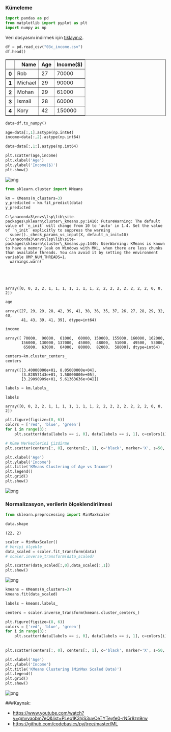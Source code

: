 ### Kümeleme


```python
import pandas as pd
from matplotlib import pyplot as plt
import numpy as np
```

Veri dosyasını indirmek için [tıklayınız](./images/03c_income.csv).

```python
df = pd.read_csv("03c_income.csv")
df.head()
```




<div>
<style scoped>
    .dataframe tbody tr th:only-of-type {
        vertical-align: middle;
    }

    .dataframe tbody tr th {
        vertical-align: top;
    }

    .dataframe thead th {
        text-align: right;
    }
</style>
<table border="1" class="dataframe">
  <thead>
    <tr style="text-align: right;">
      <th></th>
      <th>Name</th>
      <th>Age</th>
      <th>Income($)</th>
    </tr>
  </thead>
  <tbody>
    <tr>
      <th>0</th>
      <td>Rob</td>
      <td>27</td>
      <td>70000</td>
    </tr>
    <tr>
      <th>1</th>
      <td>Michael</td>
      <td>29</td>
      <td>90000</td>
    </tr>
    <tr>
      <th>2</th>
      <td>Mohan</td>
      <td>29</td>
      <td>61000</td>
    </tr>
    <tr>
      <th>3</th>
      <td>Ismail</td>
      <td>28</td>
      <td>60000</td>
    </tr>
    <tr>
      <th>4</th>
      <td>Kory</td>
      <td>42</td>
      <td>150000</td>
    </tr>
  </tbody>
</table>
</div>




```python
data=df.to_numpy()
```


```python
age=data[:,1].astype(np.int64)
income=data[:,2].astype(np.int64)
```


```python
data=data[:,1:].astype(np.int64)
```


```python
plt.scatter(age,income)
plt.xlabel('Age')
plt.ylabel('Income($)')
plt.show()
```


    
![png](images/03c_output_6_0.png)
    



```python
from sklearn.cluster import KMeans
```


```python
km = KMeans(n_clusters=3)
y_predicted = km.fit_predict(data)
y_predicted
```

    C:\anaconda3\envs\lsp\lib\site-packages\sklearn\cluster\_kmeans.py:1416: FutureWarning: The default value of `n_init` will change from 10 to 'auto' in 1.4. Set the value of `n_init` explicitly to suppress the warning
      super()._check_params_vs_input(X, default_n_init=10)
    C:\anaconda3\envs\lsp\lib\site-packages\sklearn\cluster\_kmeans.py:1440: UserWarning: KMeans is known to have a memory leak on Windows with MKL, when there are less chunks than available threads. You can avoid it by setting the environment variable OMP_NUM_THREADS=1.
      warnings.warn(
    




    array([0, 0, 2, 2, 1, 1, 1, 1, 1, 1, 1, 2, 2, 2, 2, 2, 2, 2, 2, 0, 0, 2])




```python
age
```




    array([27, 29, 29, 28, 42, 39, 41, 38, 36, 35, 37, 26, 27, 28, 29, 32, 40,
           41, 43, 39, 41, 39], dtype=int64)




```python
income
```




    array([ 70000,  90000,  61000,  60000, 150000, 155000, 160000, 162000,
           156000, 130000, 137000,  45000,  48000,  51000,  49500,  53000,
            65000,  63000,  64000,  80000,  82000,  58000], dtype=int64)




```python
centers=km.cluster_centers_
centers
```




    array([[3.40000000e+01, 8.05000000e+04],
           [3.82857143e+01, 1.50000000e+05],
           [3.29090909e+01, 5.61363636e+04]])




```python
labels = km.labels_
```


```python
labels
```




    array([0, 0, 2, 2, 1, 1, 1, 1, 1, 1, 1, 2, 2, 2, 2, 2, 2, 2, 2, 0, 0, 2])




```python
plt.figure(figsize=(8, 6))
colors = ['red', 'blue', 'green']
for i in range(3):
    plt.scatter(data[labels == i, 0], data[labels == i, 1], c=colors[i], label=f'Cluster {i}')

# Küme Merkezlerini Çizdirme
plt.scatter(centers[:, 0], centers[:, 1], c='black', marker='X', s=50, label='Centroids')

plt.xlabel('Age')
plt.ylabel('Income')
plt.title('KMeans Clustering of Age vs Income')
plt.legend()
plt.grid()
plt.show()

```


    
![png](images/03c_output_14_0.png)
    


### Normalizasyon, verilerin ölçeklendirilmesi


```python
from sklearn.preprocessing import MinMaxScaler
```


```python
data.shape
```




    (22, 2)




```python
scaler = MinMaxScaler()
# Veriyi ölçekle
data_scaled = scaler.fit_transform(data)
# scaler.inverse_transform(data_scaled)
```


```python
plt.scatter(data_scaled[:,0],data_scaled[:,1])
plt.show()
```


    
![png](images/03c_output_19_0.png)
    



```python
kmeans = KMeans(n_clusters=3)
kmeans.fit(data_scaled)
```


```python
labels = kmeans.labels_
```


```python
centers = scaler.inverse_transform(kmeans.cluster_centers_)
```


```python
plt.figure(figsize=(8, 6))
colors = ['red', 'blue', 'green']
for i in range(3):
    plt.scatter(data[labels == i, 0], data[labels == i, 1], c=colors[i], label=f'Cluster {i}')
    
    
plt.scatter(centers[:, 0], centers[:, 1], c='black', marker='X', s=50, label='Centroids')

plt.xlabel('Age')
plt.ylabel('Income')
plt.title('KMeans Clustering (MinMax Scaled Data)')
plt.legend()
plt.grid()
plt.show()
```


    
![png](images/03c_output_23_0.png)
    


###Kaynak:
    
- https://www.youtube.com/watch?v=gmvvaobm7eQ&list=PLeo1K3hjS3uvCeTYTeyfe0-rN5r8zn9rw	
- https://github.com/codebasics/py/tree/master/ML

